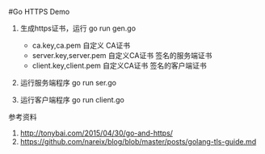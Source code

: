 #Go HTTPS Demo

1. 生成https证书，运行 go run gen.go
	* ca.key,ca.pem 自定义 CA证书
	* server.key,server.pem 自定义CA证书 签名的服务端证书
	* client.key,client.pem 自定义CA证书 签名的客户端证书
	
2. 运行服务端程序  go run ser.go

3. 运行客户端程序  go run client.go

参考资料  
1. http://tonybai.com/2015/04/30/go-and-https/  
2. https://github.com/nareix/blog/blob/master/posts/golang-tls-guide.md  
